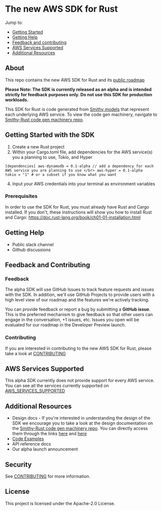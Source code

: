 # The new AWS SDK for Rust 

Jump to:
- [Getting Started](#Getting-Started-with-the-SDK)
- [Getting Help](#Getting-Help)
- [Feedback and contributing](#Feedback-and-Contributing)
- [AWS Services Supported](#AWS-Services-Supported)
- [Additional Resources](#Additional-Resources)

## About

This repo contains the new AWS SDK for Rust and its [public roadmap](https://github.com/awslabs/aws-sdk-rust/projects/1)

**Please Note: The SDK is currently released as an alpha and is intended strictly for feedback purposes only. Do not use this SDK for production workloads.**

This SDK for Rust is code generated from [Smithy models](https://awslabs.github.io/smithy/) that represent each underlying AWS service. To view the code gen machinery, navigate to [Smithy-Rust code gen machinery repo](https://github.com/awslabs/smithy-rs).

## Getting Started with the SDK

1. Create a new Rust project 
2. Within your Cargo.toml file, add dependencies for the AWS service(s) you a planning to use, Tokio, and Hyper

  `[dependencies]
  aws-dynamodb = 0.1-alpha // add a dependency for each AWS service you are planning to use </br>
  aws-hyper = 0.1-alpha  
  tokio = "1" # or a subset if you know what you want`  

4. Input your AWS credentials into your terminal as environment variables

### Prerequisites

In order to use the SDK for Rust, you must already have Rust and Cargo installed. If you don't, these instructions will show you how to install Rust and Cargo: https://doc.rust-lang.org/book/ch01-01-installation.html

## Getting Help

* Public slack channel
* Github discussions

## Feedback and Contributing

### Feedback 

The alpha SDK will use GitHub Issues to track feature requests and issues with the SDK. In addition, we'll use GitHub Projects to provide users with a high level view of our roadmap and the features we're actively tracking. 

You can provide feedback or report a bug  by submitting a **GitHub issue**. This is the preferred mechanism to give feedback so that other users can engage in the conversation, +1 issues, etc. Issues you open will be evaluated for our roadmap in the Developer Preview launch.

### Contributing

If you are interested in contributing to the new AWS SDK for Rust, please take a look at [CONTRIBUTING](CONTRIBUTING.md)

## AWS Services Supported

This alpha SDK currently does not provide support for every AWS service. You can see all the services currently supported on [AWS_SERVICES_SUPPORTED](AWS_SERVICES_SUPPORTED.md)

## Additional Resources

- Design docs - If you're interested in understanding the design of the SDK we encourage you to take a look at the design documentation on the [Smithy-Rust code gen machinery repo](https://github.com/awslabs/smithy-rs). You can directly access them through the links [here](https://github.com/awslabs/smithy-rs/tree/main/rust-runtime) and [here](https://github.com/awslabs/smithy-rs/tree/main/aws/rust-runtime)
- [Code Examples](https://github.com/awslabs/aws-sdk-rust/tree/main/sdk/examples)
- API reference docs
- Our alpha launch announcement

## Security

See [CONTRIBUTING](CONTRIBUTING.md#security-issue-notifications) for more information.

## License

This project is licensed under the Apache-2.0 License.

